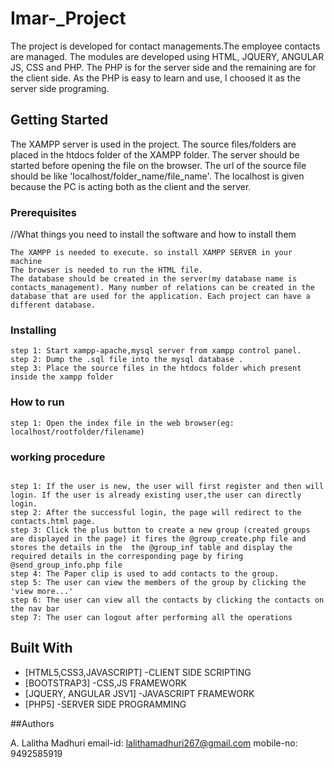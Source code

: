# Imar-_Project
The project is developed for contact managements.The employee contacts are managed. The modules are developed using HTML, JQUERY, ANGULAR JS, CSS and PHP. The PHP is for the server side and the remaining are for the client side. As the PHP is easy to learn and use, I choosed it as the server side programing.

## Getting Started

The XAMPP server is used in the project. The source files/folders are placed in the htdocs folder of the XAMPP folder. The server should be started before opening the file on the browser. The url of the source file should be like 'localhost/folder_name/file_name'. The localhost is given because the PC is acting both as the client and the server.  

### Prerequisites
//What things you need to install the software and how to install them

```
The XAMPP is needed to execute. so install XAMPP SERVER in your machine
The browser is needed to run the HTML file.
The database should be created in the server(my database name is contacts_management). Many number of relations can be created in the database that are used for the application. Each project can have a different database.

```

### Installing
````
step 1: Start xampp-apache,mysql server from xampp control panel.
step 2: Dump the .sql file into the mysql database .
step 3: Place the source files in the htdocs folder which present inside the xampp folder 
`````
### How to run 

````
step 1: Open the index file in the web browser(eg: localhost/rootfolder/filename)
````
### working procedure
````

step 1: If the user is new, the user will first register and then will login. If the user is already existing user,the user can directly login.  
step 2: After the successful login, the page will redirect to the contacts.html page.
step 3: Click the plus button to create a new group (created groups are displayed in the page) it fires the @group_create.php file and stores the details in the  the @group_inf table and display the required details in the corresponding page by firing @send_group_info.php file 
step 4: The Paper clip is used to add contacts to the group.
step 5: The user can view the members of the group by clicking the 'view more...'  
step 6: The user can view all the contacts by clicking the contacts on the nav bar
step 7: The user can logout after performing all the operations

````

## Built With
* [HTML5,CSS3,JAVASCRIPT]  -CLIENT SIDE SCRIPTING 
* [BOOTSTRAP3]             -CSS,JS FRAMEWORK
* [JQUERY, ANGULAR JSV1]   -JAVASCRIPT FRAMEWORK
* [PHP5]                   -SERVER SIDE PROGRAMMING 

##Authors

A. Lalitha Madhuri
email-id: lalithamadhuri267@gmail.com
mobile-no: 9492585919


     
